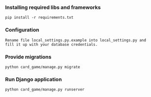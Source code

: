 ### Installing required libs and frameworks
```
pip install -r requirements.txt
```
### Configuration
```
Rename file local_settings.py.example into local_settings.py and
fill it up with your database credentials.
```
### Provide migrations
```
python card_game/manage.py migrate
```
### Run Django application
```
python card_game/manage.py runserver
```
